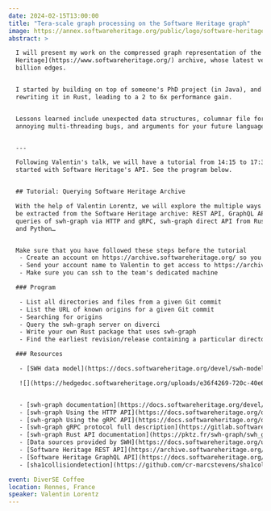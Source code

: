 ```yaml
---
date: 2024-02-15T13:00:00
title: "Tera-scale graph processing on the Software Heritage graph"
image: https://annex.softwareheritage.org/public/logo/software-heritage-logo-title-motto.svg
abstract: >

  I will present my work on the compressed graph representation of the [Software
  Heritage](https://www.softwareheritage.org/) archive, whose latest version features 34 billion nodes and 520
  billion edges.


  I started by building on top of someone's PhD project (in Java), and am now
  rewriting it in Rust, leading to a 2 to 6x performance gain.


  Lessons learned include unexpected data structures, columnar file formats (ORC),
  annoying multi-threading bugs, and arguments for your future language flamewars.


  ---

  Following Valentin's talk, we will have a tutorial from 14:15 to 17:30 to get
  started with Software Heritage's API. See the program below.


  ## Tutorial: Querying Software Heritage Archive

  With the help of Valentin Lorentz, we will explore the multiple ways data can
  be extracted from the Software Heritage archive: REST API, GraphQL API, remote
  queries of swh-graph via HTTP and gRPC, swh-graph direct API from Rust, Java
  and Python…


  Make sure that you have followed these steps before the tutorial
   - Create an account on https://archive.softwareheritage.org/ so you can use the API with higher rate-limits
   - Send your account name to Valentin to get access to https://archive.softwareheritage.org/api/1/graph/
   - Make sure you can ssh to the team's dedicated machine

  ### Program

   - List all directories and files from a given Git commit
   - List the URL of known origins for a given Git commit
   - Searching for origins
   - Query the swh-graph server on diverci
   - Write your own Rust package that uses swh-graph
   - Find the earliest revision/release containing a particular directory/content

  ### Resources

   - [SWH data model](https://docs.softwareheritage.org/devel/swh-model/data-model.html)

   ![](https://hedgedoc.softwareheritage.org/uploads/e36f4269-720c-40e6-a7e7-080d935833e2.png)


   - [swh-graph documentation](https://docs.softwareheritage.org/devel/swh-graph/) (excluding Java and Rust APIs)
   - [swh-graph Using the HTTP API](https://docs.softwareheritage.org/devel/swh-graph/grpc-api.html) (read first!)
   - [swh-graph Using the gRPC API](https://docs.softwareheritage.org/devel/swh-graph/grpc-api.html)
   - [swh-graph gRPC protocol full description](https://gitlab.softwareheritage.org/swh/devel/swh-graph/-/blob/master/proto/swhgraph.proto)
   - [swh-graph Rust API documentation](https://pktz.fr/swh-graph/swh_graph/index.html) (this is a temporary location for this workshop it will be on docs.rs after we release swh-graph Rust)
   - [Data sources provided by SWH](https://docs.softwareheritage.org/user/using_data/)
   - [Software Heritage REST API](https://archive.softwareheritage.org/api/)
   - [Software Heritage GraphQL API](https://docs.softwareheritage.org/devel/swh-graphql/)
   - [sha1collisiondetection](https://github.com/cr-marcstevens/sha1collisiondetection) (as of now, [it can’t be archived by SWH](https://archive.softwareheritage.org/browse/origin/directory/?origin_url=https://github.com/cr-marcstevens/sha1collisiondetection), see the relevant [milestone](https://gitlab.softwareheritage.org/groups/swh/-/milestones/58#tab-issues))

event: DiverSE Coffee
location: Rennes, France
speaker: Valentin Lorentz
---
```


